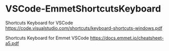 # VSCode-EmmetShortcutsKeyboard
Shortcuts Keyboard for VSCode
https://code.visualstudio.com/shortcuts/keyboard-shortcuts-windows.pdf

Shortcuts Keyboard for Emmet VSCode
https://docs.emmet.io/cheatsheet-a5.pdf
